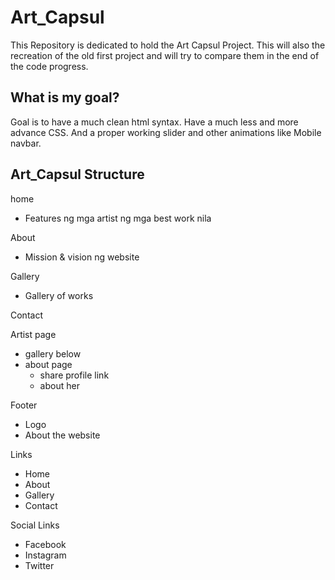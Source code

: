 # Art_Capsul
This Repository is dedicated to hold the Art Capsul Project.
This will also the recreation of the old first project and will try to compare them in the end of the code progress.

## What is my goal?
Goal is to have a much clean html syntax.
Have a much less and more advance CSS.
And a proper working slider and other animations like Mobile navbar.


## Art_Capsul Structure
home 
- Features ng mga artist ng mga best work nila

About 
- Mission & vision ng website

Gallery 
- Gallery of works 

Contact


Artist page
- gallery below
- about page 
	- share profile link
	- about her 

Footer
- Logo 
- About the website

Links
- Home
- About 
- Gallery
- Contact

Social Links
- Facebook
- Instagram
- Twitter 

